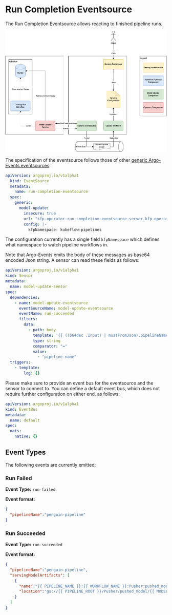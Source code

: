 # Run Completion Eventsource

The Run Completion Eventsource allows reacting to finished pipeline runs.

![Model Serving](./run_completion.png)

The specification of the eventsource follows those of other [generic Argo-Events eventsources](https://argoproj.github.io/argo-events/eventsources/generic/):

```yaml
apiVersion: argoproj.io/v1alpha1
  kind: EventSource
  metadata:
    name: run-completion-eventsource
  spec:
    generic:
      model-update:
        insecure: true
        url: "kfp-operator-run-completion-eventsource-server.kfp-operator-system.svc:50051"
        config: |-
          kfpNamespace: kubeflow-pipelines
```

The configuration currently has a single field `kfpNamespace` which defines what namespace to watch pipeline workflows in.

Note that Argo-Events emits the body of these messages as base64 encoded Json string. 
A sensor can read these fields as follows:

```yaml
apiVersion: argoproj.io/v1alpha1
kind: Sensor
metadata:
  name: model-update-sensor
spec:
  dependencies:
    - name: model-update-eventsource
      eventSourceName: model-update-eventsource
      eventName: run-succeeded
      filters:
        data:
          - path: body
            template: '{{ ((b64dec .Input) | mustFromJson).pipelineName }}'
            type: string
            comparator: "="
            value:
              - "pipeline-name"
  triggers:
    - template:
        log: {}
```

Please make sure to provide an event bus for the eventsource and the sensor to connect to.
You can define a default event bus, which does not require further configuration on either end, as follows:

```yaml
apiVersion: argoproj.io/v1alpha1
kind: EventBus
metadata:
  name: default
spec:
  nats:
    native: {}
```

## Event Types

The following events are currently emitted:

### Run Failed

**Event Type:** 
`run-failed`

**Event format:**

```json
{
  "pipelineName":"penguin-pipeline"
}
```

### Run Succeeded

**Event Type:** `run-succeeded`

**Event format:**

```json
{
  "pipelineName":"penguin-pipeline",
  "servingModelArtifacts": [
    {
      "name":"{{ PIPELINE_NAME }}:{{ WORKFLOW_NAME }}:Pusher:pushed_model:{{ PUSHER_INDEX }}",
      "location":"gs://{{ PIPELINE_ROOT }}/Pusher/pushed_model/{{ MODEL_VERSION }}"
    }
  ]
}
```
